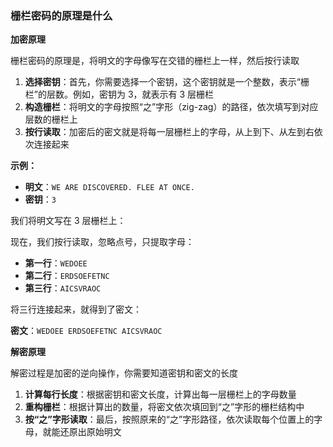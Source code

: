 ### 栅栏密码的原理是什么

**加密原理**

栅栏密码的原理是，将明文的字母像写在交错的栅栏上一样，然后按行读取

1. **选择密钥**：首先，你需要选择一个密钥，这个密钥就是一个整数，表示“栅栏”的层数。例如，密钥为 3，就表示有 3 层栅栏
2. **构造栅栏**：将明文的字母按照“之”字形（zig-zag）的路径，依次填写到对应层数的栅栏上
3. **按行读取**：加密后的密文就是将每一层栅栏上的字母，从上到下、从左到右依次连接起来

**示例：**

- **明文**：`WE ARE DISCOVERED. FLEE AT ONCE.`
- **密钥**：`3`

我们将明文写在 3 层栅栏上：

现在，我们按行读取，忽略点号，只提取字母：

- **第一行**：`WEDOEE`
- **第二行**：`ERDSOEFETNC`
- **第三行**：`AICSVRAOC`

将三行连接起来，就得到了密文：

**密文**：`WEDOEE ERDSOEFETNC AICSVRAOC`

**解密原理**

解密过程是加密的逆向操作，你需要知道密钥和密文的长度

1. **计算每行长度**：根据密钥和密文长度，计算出每一层栅栏上的字母数量
2. **重构栅栏**：根据计算出的数量，将密文依次填回到“之”字形的栅栏结构中
3. **按“之”字形读取**：最后，按照原来的“之”字形路径，依次读取每个位置上的字母，就能还原出原始明文